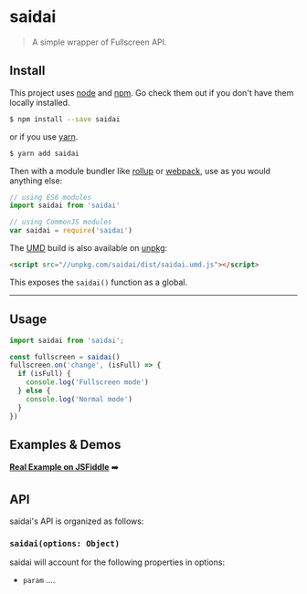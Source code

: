 # saidai

> A simple wrapper of Fullscreen API.

## Install

This project uses [node](http://nodejs.org) and [npm](https://npmjs.com). Go check them out if you don't have them locally installed.

```sh
$ npm install --save saidai
```

or if you use [yarn](https://yarnpkg.com).

```sh
$ yarn add saidai
```

Then with a module bundler like [rollup](http://rollupjs.org/) or [webpack](https://webpack.js.org/), use as you would anything else:

```javascript
// using ES6 modules
import saidai from 'saidai'

// using CommonJS modules
var saidai = require('saidai')
```

The [UMD](https://github.com/umdjs/umd) build is also available on [unpkg](https://unpkg.com):

```html
<script src="//unpkg.com/saidai/dist/saidai.umd.js"></script>
```

This exposes the `saidai()` function as a global.

* * *

## Usage

```js
import saidai from 'saidai';

const fullscreen = saidai()
fullscreen.on('change', (isFull) => {
  if (isFull) {
    console.log('Fullscreen mode')
  } else {
    console.log('Normal mode')
  }
})
```

## Examples & Demos

[**Real Example on JSFiddle**](https://jsfiddle.net/fireyy/xxxxxxxx/) ➡️

## API

saidai's API is organized as follows:

### `saidai(options: Object)`

saidai will account for the following properties in options:

  * `param` ....
